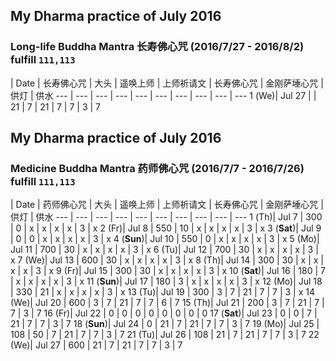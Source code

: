 ## My Dharma practice of July 2016 
### Long-life Buddha Mantra 长寿佛心咒 (2016/7/27 - 2016/8/2) fulfill `111,113`

 | Date  | 长寿佛心咒  | 大头 | 遥唤上师 | 上师祈请文 | 长寿佛心咒 | 金刚萨埵心咒 | 供灯 | 供水
--- | ---  | --- | --- | --- | --- | --- | --- | --- | ---
1 (We)| Jul 27 |   | 21 | 7 | 21 | 7 | 7 | 3 | 7



## My Dharma practice of July 2016 
### Medicine Buddha Mantra 药师佛心咒 (2016/7/7 - 2016/7/26) fulfill `111,113`

 | Date  | 药师佛心咒  | 大头 | 遥唤上师 | 上师祈请文 | 长寿佛心咒 | 金刚萨埵心咒 | 供灯 | 供水
--- | ---  | --- | --- | --- | --- | --- | --- | --- | ---
1 (Th)| Jul 7  | 300  | 0 | x | x | x | x | 3 | x
2 (Fr)| Jul 8  | 550  | 10 | x | x | x | x | 3 | x
3 (__Sat__)| Jul 9 | 0  | 0 | x | x | x | x | 3 | x
4 (__Sun__)| Jul 10 | 550   | 0 | x | x | x | x | 3 | x
5 (Mo)| Jul 11 |  700  | 30 | x | x | x | x | 3 | x
6 (Tu)| Jul 12 |  700  | 30 | x | x | x | x | 3 | x
7 (We)| Jul 13 |  600  | 30 | x | x | x | x | 3 | x
8 (Th)| Jul 14 |  300  | 30 | x | x | x | x | 3 | x
9 (Fr)| Jul 15 |   300 | 30 | x | x | x | x | 3 | x
10 (__Sat__)| Jul 16 |  180  | 7 | x | x | x | x | 3 | x
11 (__Sun__)| Jul 17 |  180 | 3 | x | x | x | x | 3 | x
12 (Mo)| Jul 18 |  330 | 21 | x | x | x | x | 3 | x
13 (Tu)| Jul 19 |  300 | 3 | 7 | 21 | 7 | 7 | 3 | x
14 (We)| Jul 20 |  600 | 3 | 7 | 21 | 7 | 7 | 6 | 7
15 (Th)| Jul 21 |  200 | 3 | 7 | 21 | 7 | 7 | 3 | 7
16 (Fr)| Jul 22 |  0 | 0 | 0 | 0 | 0 | 0 | 0 | 0
17 (__Sat__)| Jul 23 |  0 | 0 | 7 | 21 | 7 | 7 | 3 | 7
18 (__Sun__)| Jul 24 |  0 | 21 | 7 | 21 | 7 | 7 | 3 | 7
19 (Mo)| Jul 25 |  108 | 50 | 7 | 21 | 7 | 7 | 3 | 7
21 (Tu)| Jul 26 |  108 | 21 | 7 | 21 | 7 | 7 | 3 | 7
22 (We)| Jul 27 |  600 | 21 | 7 | 21 | 7 | 7 | 3 | 7
    


